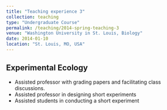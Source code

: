 ```yaml
---
title: "Teaching experience 3"
collection: teaching
type: "Undergraduate Course"
permalink: /teaching/2014-spring-teaching-3
venue: "Washington University in St. Louis, Biology"
date: 2014-01-10
location: "St. Louis, MO, USA"
---
```

## Experimental Ecology
-	Assisted professor with grading papers and facilitating class discussions. 
-	Assisted professor in designing short experiments 
-	Assisted students in conducting a short experiment 
